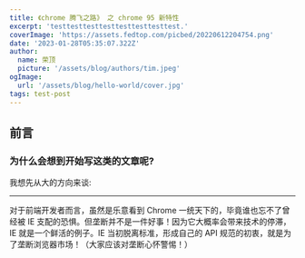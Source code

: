 ```yaml
---
title: 《chrome 腾飞之路》 之 chrome 95 新特性
excerpt: 'testtesttesttesttesttesttesttest.'
coverImage: 'https://assets.fedtop.com/picbed/20220612204754.png'
date: '2023-01-28T05:35:07.322Z'
author:
  name: 荣顶
  picture: '/assets/blog/authors/tim.jpeg'
ogImage:
  url: '/assets/blog/hello-world/cover.jpg'
tags: test-post
---
```


## 前言

### 为什么会想到开始写这类的文章呢?

我想先从大的方向来谈:

---

<!-- more -->

对于前端开发者而言，虽然是乐意看到 Chrome 一统天下的，毕竟谁也忘不了曾经被 IE 支配的恐惧。但垄断并不是一件好事！因为它大概率会带来技术的停滞，IE 就是一个鲜活的例子。IE 当初脱离标准，形成自己的 API 规范的初衷，就是为了垄断浏览器市场！（大家应该对垄断心怀警惕！）
